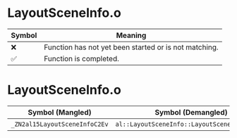 # LayoutSceneInfo.o
| Symbol | Meaning 
| ------------- | ------------- 
| :x: | Function has not yet been started or is not matching. 
| :white_check_mark: | Function is completed. 


# LayoutSceneInfo.o
| Symbol (Mangled) | Symbol (Demangled) | Decompiled? |
| ------------- |  ------------- | ------------- |
| `_ZN2al15LayoutSceneInfoC2Ev` | `al::LayoutSceneInfo::LayoutSceneInfo(void)` | :x: |
